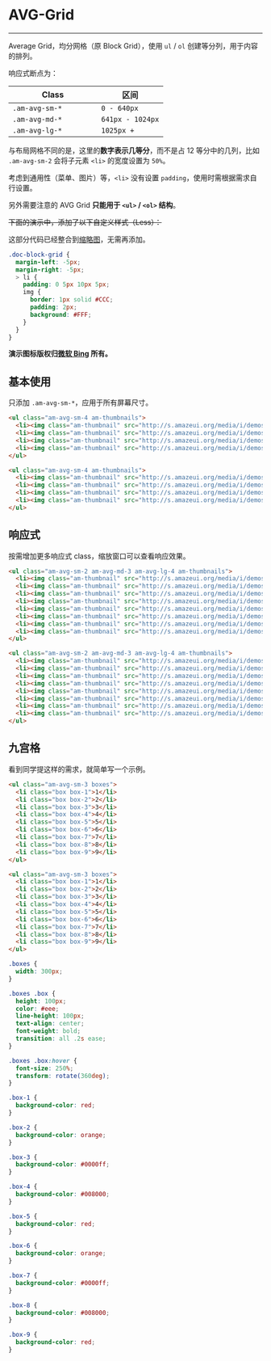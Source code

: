 # AVG-Grid
---

Average Grid，均分网格（原 Block Grid），使用 `ul` / `ol` 创建等分列，用于内容的排列。

响应式断点为：

<table class="am-table am-table-bordered am-table-striped">
  <thead>
  <tr>
    <th style="width: 160px">Class</th>
    <th>区间</th>
  </tr>
  </thead>
  <tbody>
  <tr>
    <td><code>.am-avg-sm-*</code></td>
    <td><code>0 - 640px</code></td>
  </tr>
  <tr>
    <td><code>.am-avg-md-*</code></td>
    <td><code>641px - 1024px</code></td>
  </tr>
  <tr>
    <td><code>.am-avg-lg-*</code></td>
    <td><code>1025px + </code></td>
  </tr>
  </tbody>
</table>

与布局网格不同的是，这里的**数字表示几等分**，而不是占 12 等分中的几列，比如 `.am-avg-sm-2` 会将子元素 `<li>` 的宽度设置为 `50%`。

考虑到通用性（菜单、图片）等，`<li>` 没有设置 `padding`，使用时需根据需求自行设置。

另外需要注意的 AVG Grid __只能用于 `<ul>` / `<ol>` 结构__。

~~下面的演示中，添加了以下自定义样式（Less）：~~

这部分代码已经整合到[缩略图](/css/thumbnail?_ver=2.x)，无需再添加。

```css
.doc-block-grid {
  margin-left: -5px;
  margin-right: -5px;
  > li {
    padding: 0 5px 10px 5px;
    img {
      border: 1px solid #CCC;
      padding: 2px;
      background: #FFF;
    }
  }
}
```

**演示图标版权归[微软 Bing](http://www.bing.com) 所有。**

## 基本使用

只添加 `.am-avg-sm-*`，应用于所有屏幕尺寸。

`````html
<ul class="am-avg-sm-4 am-thumbnails">
  <li><img class="am-thumbnail" src="http://s.amazeui.org/media/i/demos/bing-1.jpg" /></li>
  <li><img class="am-thumbnail" src="http://s.amazeui.org/media/i/demos/bing-2.jpg" /></li>
  <li><img class="am-thumbnail" src="http://s.amazeui.org/media/i/demos/bing-3.jpg" /></li>
  <li><img class="am-thumbnail" src="http://s.amazeui.org/media/i/demos/bing-4.jpg" /></li>
</ul>
`````

```html
<ul class="am-avg-sm-4 am-thumbnails">
  <li><img class="am-thumbnail" src="http://s.amazeui.org/media/i/demos/bing-1.jpg" /></li>
  <li><img class="am-thumbnail" src="http://s.amazeui.org/media/i/demos/bing-2.jpg" /></li>
  <li><img class="am-thumbnail" src="http://s.amazeui.org/media/i/demos/bing-3.jpg" /></li>
  <li><img class="am-thumbnail" src="http://s.amazeui.org/media/i/demos/bing-4.jpg" /></li>
</ul>
```

## 响应式

按需增加更多响应式 class，缩放窗口可以查看响应效果。

`````html
<ul class="am-avg-sm-2 am-avg-md-3 am-avg-lg-4 am-thumbnails">
  <li><img class="am-thumbnail" src="http://s.amazeui.org/media/i/demos/bing-1.jpg" /></li>
  <li><img class="am-thumbnail" src="http://s.amazeui.org/media/i/demos/bing-2.jpg" /></li>
  <li><img class="am-thumbnail" src="http://s.amazeui.org/media/i/demos/bing-3.jpg" /></li>
  <li><img class="am-thumbnail" src="http://s.amazeui.org/media/i/demos/bing-4.jpg" /></li>
  <li><img class="am-thumbnail" src="http://s.amazeui.org/media/i/demos/bing-1.jpg" /></li>
  <li><img class="am-thumbnail" src="http://s.amazeui.org/media/i/demos/bing-2.jpg" /></li>
  <li><img class="am-thumbnail" src="http://s.amazeui.org/media/i/demos/bing-3.jpg" /></li>
  <li><img class="am-thumbnail" src="http://s.amazeui.org/media/i/demos/bing-4.jpg" /></li>
</ul>
`````

```html
<ul class="am-avg-sm-2 am-avg-md-3 am-avg-lg-4 am-thumbnails">
  <li><img class="am-thumbnail" src="http://s.amazeui.org/media/i/demos/bing-1.jpg" /></li>
  <li><img class="am-thumbnail" src="http://s.amazeui.org/media/i/demos/bing-2.jpg" /></li>
  <li><img class="am-thumbnail" src="http://s.amazeui.org/media/i/demos/bing-3.jpg" /></li>
  <li><img class="am-thumbnail" src="http://s.amazeui.org/media/i/demos/bing-4.jpg" /></li>
  <li><img class="am-thumbnail" src="http://s.amazeui.org/media/i/demos/bing-1.jpg" /></li>
  <li><img class="am-thumbnail" src="http://s.amazeui.org/media/i/demos/bing-2.jpg" /></li>
  <li><img class="am-thumbnail" src="http://s.amazeui.org/media/i/demos/bing-3.jpg" /></li>
  <li><img class="am-thumbnail" src="http://s.amazeui.org/media/i/demos/bing-4.jpg" /></li>
</ul>
```

## 九宫格

看到同学提这样的需求，就简单写一个示例。

<style>
  .boxes {
    width: 300px;
  }

  .boxes .box {
    height: 100px;
    color: #eee;
    line-height: 100px;
    text-align: center;
    font-weight: bold;
    transition: transform .25s ease;
  }

  .boxes .box:hover {
    font-size: 250%;
    transform: rotate(360deg);
    -webkit-animation: heart .45s ease-in-out .15s infinite;
    animation: heart .45s ease-in-out .15s infinite;
  }

  .box-1 {
    background-color: red;
  }

  .box-2 {
    background-color: orange;
  }

  .box-3 {
    background-color: #0000ff;
  }

  .box-4 {
    background-color: #008000;
  }

  .box-5 {
    background-color: red;
  }

  .box-6 {
    background-color: orange;
  }

  .box-7 {
    background-color: #0000ff;
  }

  .box-8 {
    background-color: #008000;
  }

  .box-9 {
    background-color: red;
  }

  @-webkit-keyframes heart {
    0% {
      font-size: 150%;
    }

    100% {
      font-size: 300%;
    }
  }

  @keyframes heart {
    0% {
      font-size: 150%;
    }

    100% {
      font-size: 300%;
    }
  }
</style>

`````html
<ul class="am-avg-sm-3 boxes">
  <li class="box box-1">1</li>
  <li class="box box-2">2</li>
  <li class="box box-3">3</li>
  <li class="box box-4">4</li>
  <li class="box box-5">5</li>
  <li class="box box-6">6</li>
  <li class="box box-7">7</li>
  <li class="box box-8">8</li>
  <li class="box box-9">9</li>
</ul>
`````

```html
<ul class="am-avg-sm-3 boxes">
  <li class="box box-1">1</li>
  <li class="box box-2">2</li>
  <li class="box box-3">3</li>
  <li class="box box-4">4</li>
  <li class="box box-5">5</li>
  <li class="box box-6">6</li>
  <li class="box box-7">7</li>
  <li class="box box-8">8</li>
  <li class="box box-9">9</li>
</ul>
```
```css
.boxes {
  width: 300px;
}

.boxes .box {
  height: 100px;
  color: #eee;
  line-height: 100px;
  text-align: center;
  font-weight: bold;
  transition: all .2s ease;
}

.boxes .box:hover {
  font-size: 250%;
  transform: rotate(360deg);
}

.box-1 {
  background-color: red;
}

.box-2 {
  background-color: orange;
}

.box-3 {
  background-color: #0000ff;
}

.box-4 {
  background-color: #008000;
}

.box-5 {
  background-color: red;
}

.box-6 {
  background-color: orange;
}

.box-7 {
  background-color: #0000ff;
}

.box-8 {
  background-color: #008000;
}

.box-9 {
  background-color: red;
}
```

